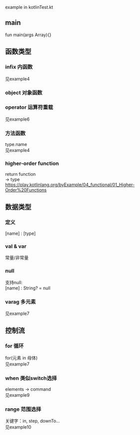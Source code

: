 example in kotlinTest.kt
## main
fun main(args Array<String>){}
## 函数类型
### infix 内函数
见example4
### object 对象函数
### operator 运算符重载
见example6
### 方法函数
type.name  
见example4
### higher-order function
return function  
-> type  
https://play.kotlinlang.org/byExample/04_functional/01_Higher-Order%20Functions
## 数据类型
### 定义
[name] : [type]
### val & var
常量/非常量
### null
支持null:  
[name] : String? = null
### varag 多元素
见example7
## 控制流
### for 循环
for(元素 in 母体)  
见example7
### when 类似switch选择
elements -> command  
见example9
### range 范围选择
关键字：in, step, downTo...  
见example10

